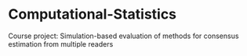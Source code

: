 # Computational-Statistics

Course project: Simulation-based evaluation of methods for consensus estimation from multiple readers
